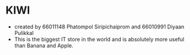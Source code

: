 # KIWI 
- created by 66011148 Phatompol Siripichaiprom and 66010991 Diyaan Pulikkal
- This is the biggest IT store in the world and is absolutely more useful than Banana and Apple.
